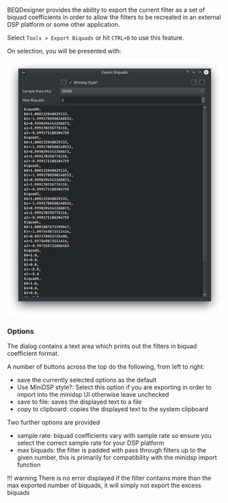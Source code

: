 BEQDesigner provides the ability to export the current filter as a set of biquad coefficients in order to allow the filters to be recreated in an external DSP platform or some other application.

Select `Tools > Export Biquads` or hit `CTRL+B` to use this feature.

On selection, you will be presented with:

![Export Biquads](../img/export_biquads.png)

### Options

The dialog contains a text area which prints out the filters in biquad coefficient format.

A number of buttons across the top do the following, from left to right:

* save the currently selected options as the default
* Use MiniDSP style?: Select this option if you are exporting in order to import into the minidsp UI otherwise leave unchecked
* save to file: saves the displayed text to a file
* copy to clipboard: copies the displayed text to the system clipboard

Two further options are provided

* sample rate: biquad coefficients vary with sample rate so ensure you select the correct sample rate for your DSP platform
* max biquads: the filter is padded with pass through filters up to the given number, this is primarily for compatibility with the minidsp import function

!!! warning
    There is no error displayed if the filter contains more than the max exported number of biquads, it will simply not export the excess biquads
